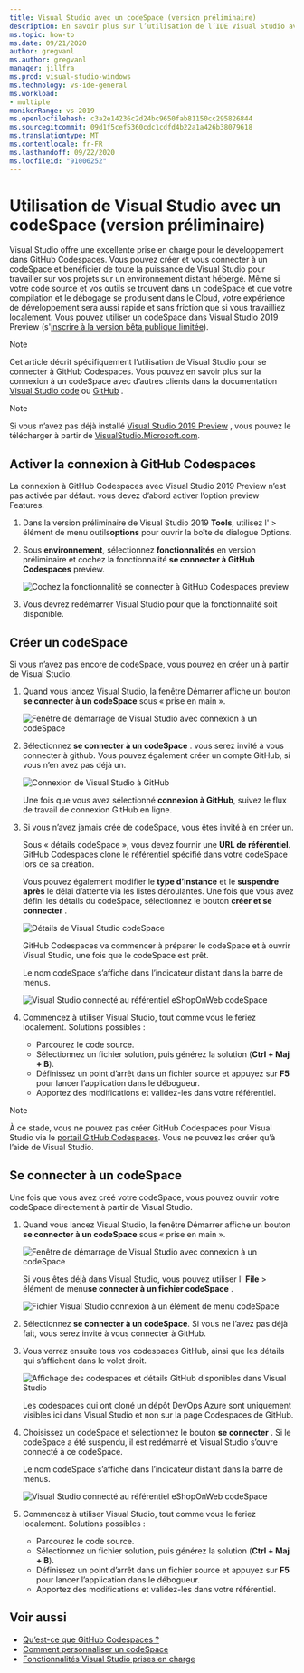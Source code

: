 ```yaml
---
title: Visual Studio avec un codeSpace (version préliminaire)
description: En savoir plus sur l’utilisation de l’IDE Visual Studio avec GitHub Codespaces pour le développement Windows.
ms.topic: how-to
ms.date: 09/21/2020
author: gregvanl
ms.author: gregvanl
manager: jillfra
ms.prod: visual-studio-windows
ms.technology: vs-ide-general
ms.workload:
- multiple
monikerRange: vs-2019
ms.openlocfilehash: c3a2e14236c2d24bc9650fab81150cc295826844
ms.sourcegitcommit: 09d1f5cef5360cdc1cdfd4b22a1a426b38079618
ms.translationtype: MT
ms.contentlocale: fr-FR
ms.lasthandoff: 09/22/2020
ms.locfileid: "91006252"
---
```

# <a name="how-to-use-visual-studio-with-a-codespace-preview"></a>Utilisation de Visual Studio avec un codeSpace (version préliminaire)

Visual Studio offre une excellente prise en charge pour le développement dans GitHub Codespaces. Vous pouvez créer et vous connecter à un codeSpace et bénéficier de toute la puissance de Visual Studio pour travailler sur vos projets sur un environnement distant hébergé. Même si votre code source et vos outils se trouvent dans un codeSpace et que votre compilation et le débogage se produisent dans le Cloud, votre expérience de développement sera aussi rapide et sans friction que si vous travailliez localement. Vous pouvez utiliser un codeSpace dans Visual Studio 2019 Preview (s'[inscrire à la version bêta publique limitée](https://github.com/features/codespaces/signup-vs)).

> [!NOTE]
> Cet article décrit spécifiquement l’utilisation de Visual Studio pour se connecter à GitHub Codespaces. Vous pouvez en savoir plus sur la connexion à un codeSpace avec d’autres clients dans la documentation [Visual Studio code](https://docs.github.com/github/developing-online-with-codespaces/connecting-to-your-codespace-from-visual-studio-code) ou [GitHub](https://docs.github.com/github/developing-online-with-codespaces/developing-in-a-codespace) .

> [!NOTE]
> Si vous n’avez pas déjà installé [Visual Studio 2019 Preview](https://aka.ms/vspreview) , vous pouvez le télécharger à partir de [VisualStudio.Microsoft.com](https://aka.ms/vspreview).

## <a name="enable-connect-to-github-codespaces"></a>Activer la connexion à GitHub Codespaces

La connexion à GitHub Codespaces avec Visual Studio 2019 Preview n’est pas activée par défaut. vous devez d’abord activer l’option preview Features.

1. Dans la version préliminaire de Visual Studio 2019 **Tools**, utilisez l'  >  élément de menu outils**options** pour ouvrir la boîte de dialogue Options.

2. Sous **environnement**, sélectionnez **fonctionnalités** en version préliminaire et cochez la fonctionnalité **se connecter à GitHub Codespaces** preview.

   ![Cochez la fonctionnalité se connecter à GitHub Codespaces preview](media/connect-to-github-codespaces-preview-feature.png)

3. Vous devrez redémarrer Visual Studio pour que la fonctionnalité soit disponible.

## <a name="create-a-codespace"></a>Créer un codeSpace

Si vous n’avez pas encore de codeSpace, vous pouvez en créer un à partir de Visual Studio.

1. Quand vous lancez Visual Studio, la fenêtre Démarrer affiche un bouton **se connecter à un codeSpace** sous « prise en main ».

   ![Fenêtre de démarrage de Visual Studio avec connexion à un codeSpace](media/visual-studio-start-window.png)

2. Sélectionnez **se connecter à un codeSpace** . vous serez invité à vous connecter à github. Vous pouvez également créer un compte GitHub, si vous n’en avez pas déjà un.

   ![Connexion de Visual Studio à GitHub](media/visual-studio-sign-in-to-github.png)

   Une fois que vous avez sélectionné **connexion à GitHub**, suivez le flux de travail de connexion GitHub en ligne.

3. Si vous n’avez jamais créé de codeSpace, vous êtes invité à en créer un.

   Sous « détails codeSpace », vous devez fournir une **URL de référentiel**. GitHub Codespaces clone le référentiel spécifié dans votre codeSpace lors de sa création.

   Vous pouvez également modifier le **type d’instance** et le **suspendre après** le délai d’attente via les listes déroulantes. Une fois que vous avez défini les détails du codeSpace, sélectionnez le bouton **créer et se connecter** .

   ![Détails de Visual Studio codeSpace](media/visual-studio-codespace-details.png)

   GitHub Codespaces va commencer à préparer le codeSpace et à ouvrir Visual Studio, une fois que le codeSpace est prêt.

   Le nom codeSpace s’affiche dans l’indicateur distant dans la barre de menus.

   ![Visual Studio connecté au référentiel eShopOnWeb codeSpace](media/visual-studio-eshoponweb-codespace.png)

4. Commencez à utiliser Visual Studio, tout comme vous le feriez localement. Solutions possibles :

   * Parcourez le code source.
   * Sélectionnez un fichier solution, puis générez la solution (**Ctrl + Maj + B**).
   * Définissez un point d’arrêt dans un fichier source et appuyez sur **F5** pour lancer l’application dans le débogueur.
   * Apportez des modifications et validez-les dans votre référentiel.   

> [!NOTE]
> À ce stade, vous ne pouvez pas créer GitHub Codespaces pour Visual Studio via le [portail GitHub Codespaces](https://github.com/codespaces). Vous ne pouvez les créer qu’à l’aide de Visual Studio.

## <a name="connect-to-a-codespace"></a>Se connecter à un codeSpace

Une fois que vous avez créé votre codeSpace, vous pouvez ouvrir votre codeSpace directement à partir de Visual Studio.

1. Quand vous lancez Visual Studio, la fenêtre Démarrer affiche un bouton **se connecter à un codeSpace** sous « prise en main ».

   ![Fenêtre de démarrage de Visual Studio avec connexion à un codeSpace](media/visual-studio-start-window.png)

   Si vous êtes déjà dans Visual Studio, vous pouvez utiliser l' **File**  >  élément de menu**se connecter à un fichier codeSpace** .

   ![Fichier Visual Studio connexion à un élément de menu codeSpace](media/visual-studio-file-connect-to-codespace.png)

2. Sélectionnez **se connecter à un codeSpace**. Si vous ne l’avez pas déjà fait, vous serez invité à vous connecter à GitHub.

3. Vous verrez ensuite tous vos codespaces GitHub, ainsi que les détails qui s’affichent dans le volet droit.

   ![Affichage des codespaces et détails GitHub disponibles dans Visual Studio](media/visual-studio-connect-codespace.png)

   Les codespaces qui ont cloné un dépôt DevOps Azure sont uniquement visibles ici dans Visual Studio et non sur la page Codespaces de GitHub.

4. Choisissez un codeSpace et sélectionnez le bouton **se connecter** . Si le codeSpace a été suspendu, il est redémarré et Visual Studio s’ouvre connecté à ce codeSpace.

   Le nom codeSpace s’affiche dans l’indicateur distant dans la barre de menus.

   ![Visual Studio connecté au référentiel eShopOnWeb codeSpace](media/visual-studio-eshoponweb-codespace.png)

5. Commencez à utiliser Visual Studio, tout comme vous le feriez localement. Solutions possibles :

   * Parcourez le code source.
   * Sélectionnez un fichier solution, puis générez la solution (**Ctrl + Maj + B**).
   * Définissez un point d’arrêt dans un fichier source et appuyez sur **F5** pour lancer l’application dans le débogueur.
   * Apportez des modifications et validez-les dans votre référentiel.

<!-- TBD ## Suspend a codespace -->

<!-- TBD ## Disconnect from a codespace -->

## <a name="see-also"></a>Voir aussi

* [Qu’est-ce que GitHub Codespaces ?](codespaces-overview.md)
* [Comment personnaliser un codeSpace](customize-codespaces.md)
* [Fonctionnalités Visual Studio prises en charge](supported-features-codespaces.md)
